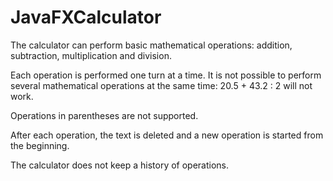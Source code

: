 # JavaFXCalculator

The calculator can perform basic mathematical operations: addition, subtraction, multiplication and division.

Each operation is performed one turn at a time. It is not possible to perform several mathematical operations at the same time: 20.5 + 43.2 : 2 will not work.

Operations in parentheses are not supported.

After each operation, the text is deleted and a new operation is started from the beginning.

The calculator does not keep a history of operations.
